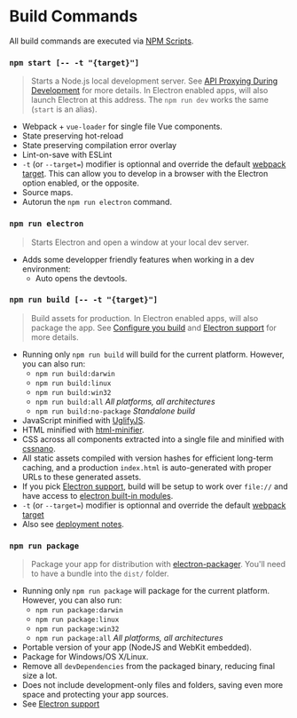 # Build Commands

All build commands are executed via [NPM Scripts](https://docs.npmjs.com/misc/scripts).

### `npm start [-- -t "{target}"]`

> Starts a Node.js local development server. See [API Proxying During Development](proxy.md) for more details. In Electron enabled apps, will also launch Electron at this address. The `npm run dev` works the same (`start` is an alias).

- Webpack + `vue-loader` for single file Vue components.
- State preserving hot-reload
- State preserving compilation error overlay
- Lint-on-save with ESLint
- `-t` (or `--target=`) modifier is optionnal and override the default [webpack target](https://webpack.github.io/docs/configuration.html#target). This can allow you to develop in a browser with the Electron option enabled, or the opposite.
- Source maps.
- Autorun the `npm run electron` command.

### `npm run electron`

> Starts Electron and open a window at your local dev server.

- Adds some developper friendly features when working in a dev environment:
  - Auto opens the devtools.

### `npm run build [-- -t "{target}"]`

> Build assets for production. In Electron enabled apps, will also package the app. See [Configure you build](build-config.md) and [Electron support](electron.md) for more details.

- Running only `npm run build` will build for the current platform. However, you can also run:
  - `npm run build:darwin`
  - `npm run build:linux`
  - `npm run build:win32`
  - `npm run build:all` *All platforms, all architectures*
  - `npm run build:no-package` *Standalone build*
- JavaScript minified with [UglifyJS](https://github.com/mishoo/UglifyJS2).
- HTML minified with [html-minifier](https://github.com/kangax/html-minifier).
- CSS across all components extracted into a single file and minified with [cssnano](https://github.com/ben-eb/cssnano).
- All static assets compiled with version hashes for efficient long-term caching, and a production `index.html` is auto-generated with proper URLs to these generated assets.
- If you pick [Electron support](electron.md), build will be setup to work over `file://` and have access to [electron built-in modules](https://github.com/webpack/webpack/blob/3d5dc1a7bf8c7e44acb89d3f0c4b357df6a0ac0a/lib/WebpackOptionsApply.js#L122).
- `-t` (or `--target=`) modifier is optionnal and override the default [webpack target](https://webpack.github.io/docs/configuration.html#target)
- Also see [deployment notes](build-config.md).

### `npm run package`

> Package your app for distribution with [electron-packager](https://github.com/electron-userland/electron-packager). You'll need to have a bundle into the `dist/` folder.

- Running only `npm run package` will package for the current platform. However, you can also run:
  - `npm run package:darwin`
  - `npm run package:linux`
  - `npm run package:win32`
  - `npm run package:all` *All platforms, all architectures*
- Portable version of your app (NodeJS and WebKit embedded).
- Package for Windows/OS X/Linux.
- Remove all `devDependencies` from the packaged binary, reducing final size a lot.
- Does not include development-only files and folders, saving even more space and protecting your app sources.
- See [Electron support](electron.md)
